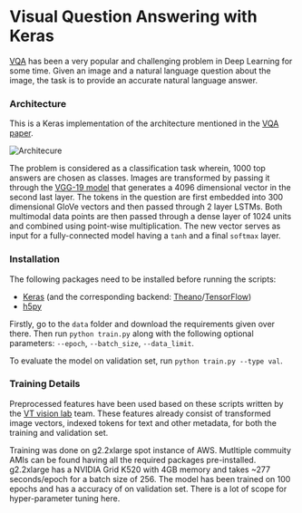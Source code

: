 Visual Question Answering with Keras
===================================

[VQA](http://www.visualqa.org/) has been a very popular and challenging problem in Deep Learning for some time. Given an image and a natural language question about the image, the task is to provide an accurate natural language answer. 

### Architecture
This is a Keras implementation of the architecture mentioned in the [VQA paper](http://arxiv.org/pdf/1505.00468v6.pdf). 

![Architecure](http://i.imgur.com/2zJ09mQ.png)

The problem is considered as a classification task wherein, 1000 top answers are chosen as classes. Images are transformed by passing it through the [VGG-19 model](https://gist.github.com/baraldilorenzo/8d096f48a1be4a2d660d) that generates a 4096 dimensional vector in the second last layer. The tokens in the question are first embedded into 300 dimensional GloVe vectors and then passed through 2 layer LSTMs. Both multimodal data points are then passed through a dense layer of 1024 units and combined using point-wise multiplication. The new vector serves as input for a fully-connected model having a `tanh` and a final `softmax` layer.

### Installation
The following packages need to be installed before running the scripts:
-   [Keras](https://keras.io/) (and the corresponding backend: [Theano](https://pypi.python.org/pypi/Theano)/[TensorFlow](http://tensorflow.org/))
-   [h5py](http://www.h5py.org/)

Firstly, go to the `data` folder and download the requirements given over there. Then run `python train.py` along with the following optional parameters: `--epoch`, `--batch_size`, `--data_limit`.

To evaluate the model on validation set, run `python train.py --type val`.

### Training Details
Preprocessed features have been used based on these scripts written by the  [VT vision lab](https://github.com/VT-vision-lab/VQA_LSTM_CNN) team. These features already consist of transformed image vectors, indexed tokens for text and other metadata, for both the training and validation set.

Training was done on g2.2xlarge spot instance of AWS. Mutltiple commuity AMIs can be found having all the required packages pre-installed. g2.2xlarge has a NVIDIA Grid K520 with 4GB memory and takes ~277 seconds/epoch for a batch size of 256. The model has been trained on 100 epochs and has a accuracy of              on validation set. There is a lot of scope for hyper-parameter tuning here.


